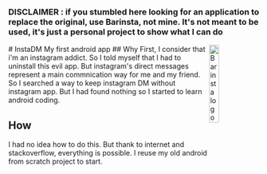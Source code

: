 ### DISCLAIMER : if you stumbled here looking for an application to replace the original, use Barinsta, not mine. It's not meant to be used, it's just a personal project to show what I can do
<img src="./res/drawable/app_icon.png" alt="Barinsta logo" align="right" width="20%"/>
# InstaDM
My first android app
## Why
First, I consider that i'm an instagram addict. So I told myself that I had to uninstall this evil app. But instagram's direct messages represent a main commnication 
way for me and my friend. So I searched a way to keep instagram DM without instagram app. But I had found nothing so I started to learn android coding.

## How
I had no idea how to do this. But thank to internet and stackoverflow, everything is possible. I reuse my old android from scratch project to start.

##  
